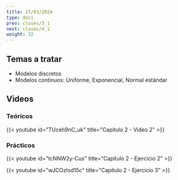 ```yaml
---
title: 27/03/2024
type: docs
prev: clases/3_1
next: clases/4_1
weight: 32
---
```



## Temas a tratar

* Modelos discretos
* Modelos continuos: Uniforme, Exponencial, Normal estándar

## Videos

### Teóricos

{{< youtube id="TUceh9nC_uk" title="Capítulo 2 - Video 2" >}}


### Prácticos

{{< youtube id="tcNNW2y-Cus" title="Capítulo 2 - Ejercicio 2" >}}

{{< youtube id="wJCOzlod15c" title="Capítulo 2 - Ejercicio 3" >}}




